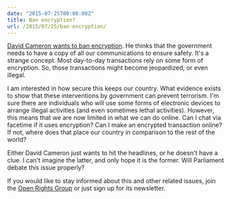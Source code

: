 ```yaml
---
date: "2015-07-25T00:00:00Z"
title: Ban encryption?
url: /2015/07/25/ban-encryption/
---
```


[David Cameron wants to ban encryption](http://www.independent.co.uk/life-style/gadgets-and-tech/news/whatsapp-and-snapchat-could-be-banned-under-new-surveillance-plans-9973035.html). He thinks that the government needs to have a copy of all our communications to ensure safety. <!--more-->It's a strange concept. Most day-to-day transactions rely on some form of encryption. So, those transactions might become jeopardized, or even illegal.

I am interested in how secure this keeps our country. What evidence exists to show that these interventions by government can prevent terrorism. I'm sure there are individuals who will use some forms of electronic devices to arrange illegal activities (and even sometimes lethal activities). However, this means that we are now limited in what we can do online. Can I chat via facetime if it uses encryption? Can I make an encrypted transaction online? If not, where does that place our country in comparison to the rest of the world?

Either David Cameron just wants to hit the headlines, or he doesn't have a clue. I can't imagine the latter, and only hope it is the former. Will Parliament debate this issue properly?

If you would like to stay informed about this and other related issues, join the [Open Rights Group](http://www.openrightsgroup.org) or just sign up for its newsletter.
